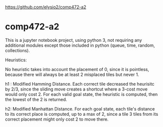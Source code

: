 https://github.com/elysio2/comp472-a2

# comp472-a2

This is a jupyter notebook project, using python 3, not requiring any additional modules except those included in python (queue, time, random, collections).

Heuristics: 

No heuristic takes into account the placement of 0, since it is pointless, because there will always be at least 2 misplaced tiles but never 1. 

h1 : Modified Hamming Distance. Each correct tile decreased the heurisitc by 2/3, since the sliding move creates a shortcut where a 3-cost move would only cost 2. For each valid goal state, the heuristic is computed, then the lowest of the 2 is returned.

h2: Modified Manhattan Distance. For each goal state, each tile's distance to its correct place is computed, up to a max of 2, since a tile 3 tiles from its correct placement might only cost 2 to move there.  